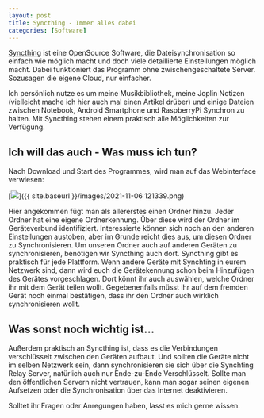 ```yaml
---
layout: post
title: Syncthing - Immer alles dabei
categories: [Software]
---
```

[Syncthing](https://syncthing.net/ "Webseite des Projekts") ist eine OpenSource Software, die Dateisynchronisation so einfach wie möglich macht und doch viele detaillierte Einstellungen möglich macht. 
Dabei funktioniert das Programm ohne zwischengeschaltete Server. Sozusagen die eigene Cloud, nur einfacher.

Ich persönlich nutze es um meine Musikbibliothek, meine Joplin Notizen (vielleicht mache ich hier auch mal einen Artikel drüber) und einige Dateien zwischen Notebook, Android Smartphone und RaspberryPi Synchron zu halten. 
Mit Syncthing stehen einem praktisch alle Möglichkeiten zur Verfügung.

## Ich will das auch - Was muss ich tun?
Nach Download und Start des Programmes, wird man auf das Webinterface verwiesen:

[<img src="{{ site.baseurl }}/images/2021-11-06 121339.png">]({{ site.baseurl }}/images/2021-11-06 121339.png)

Hier angekommen fügt man als allererstes einen Ordner hinzu. Jeder Ordner hat eine eigene Ordnerkennung. Über diese wird der Ordner im Geräteverbund identifiziert. 
Interessierte können sich noch an den anderen Einstellungen austoben, aber im Grunde reicht dies aus, um diesen Ordner zu Synchronisieren.
Um unseren Ordner auch auf anderen Geräten zu synchronisieren, benötigen wir Syncthing auch dort. Syncthing gibt es praktisch für jede Plattform.
Wenn andere Geräte mit Synchting in eurem Netzwerk sind, dann wird euch die Gerätekennung schon beim Hinzufügen des Gerätes vorgeschlagen. Dort könnt ihr auch auswählen, welche Ordner ihr mit dem Gerät teilen wollt. 
Gegebenenfalls müsst ihr auf dem fremden Gerät noch einmal bestätigen, dass ihr den Ordner auch wirklich synchronisieren wollt.

## Was sonst noch wichtig ist...
Außerdem praktisch an Syncthing ist, dass es die Verbindungen verschlüsselt zwischen den Geräten aufbaut. 
Und sollten die Geräte nicht im selben Netzwerk sein, dann synchronisieren sie sich über die Synchting Relay Server, natürlich auch nur Ende-zu-Ende Verschlüsselt. 
Sollte man den öffentlichen Servern nicht vertrauen, kann man sogar seinen eigenen Aufsetzen oder die Synchronisation über das Internet deaktivieren.


Solltet ihr Fragen oder Anregungen haben, lasst es mich gerne wissen.
